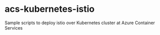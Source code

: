 # acs-kubernetes-istio

Sample scripts to deploy istio over Kubernetes cluster at Azure Container Services
